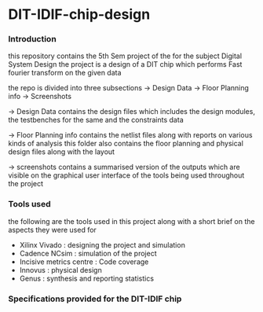# DIT-IDIF-chip-design


### Introduction
this repository contains the 5th Sem project of the for the subject Digital System Design
the project is a design of a DIT chip which performs Fast fourier transform on the given data

the repo is divided into three subsections 
	-> Design Data
	-> Floor Planning info
	-> Screenshots


-> Design Data contains the design files which includes the design modules, the testbenches for the same and the constraints data

-> Floor Planning info contains the netlist files along with reports on various kinds of analysis
	this folder also contains the floor planning and physical design files along with the layout

-> screenshots contains a summarised version of the outputs which are visible on the graphical user interface of the tools being used throughout the project

### Tools used
the following are the tools used in this project along with a short brief on the aspects they were used for 

* Xilinx Vivado : designing the project and simulation
* Cadence NCsim : simulation of the project 
* Incisive metrics centre : Code coverage 
* Innovus : physical design
* Genus : synthesis and reporting statistics

### Specifications provided for the DIT-IDIF chip

